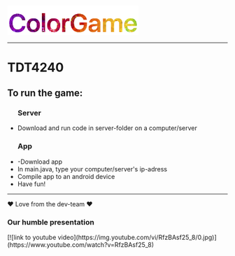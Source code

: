 <img src="colorgamelogofat.png" alt="Mountain View" style="width:300px; height:auto">
<hr>

# TDT4240

<h2>To run the game:</h2>

<ul>
<h3>Server</h3>
<li>Download and run code in server-folder on a computer/server</li>
<h3>App</h3>
<li>-Download app</li>
<li>In main.java, type your computer/server's ip-adress
<li>Compile app to an android device</li>
<li>Have fun!</li>
</ul>

<hr>

❤ Love from the dev-team ❤

<h3>Our humble presentation</h3>
[![link to youtube video](https://img.youtube.com/vi/RfzBAsf25_8/0.jpg)](https://www.youtube.com/watch?v=RfzBAsf25_8)
